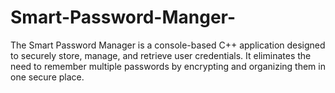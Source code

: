 # Smart-Password-Manger-
The Smart Password Manager is a console-based C++ application designed to securely store, manage, and retrieve user credentials. It eliminates the need to remember multiple passwords by encrypting and organizing them in one secure place.
